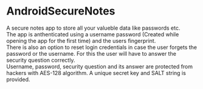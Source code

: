 # AndroidSecureNotes

A secure notes app to store all your valueble data like passwords etc.  
The app is anthenticated using a username password (Created while opening the app for the first time) and the users fingerprint.  
There is also an option to reset login credentials in case the user forgets the password or the username. For this the user will have to answer the security question correctly.  
Username, password, security question and its answer are protected from hackers with AES-128 algorithm. A unique secret key and SALT string is provided.
